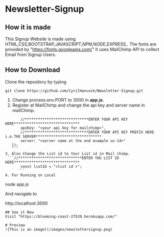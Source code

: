# Newsletter-Signup
## How it is made
  This Signup Website is made using HTML,CSS,BOOTSTRAP,JAVASCRIPT,NPM,NODE,EXPRESS,.
 The fonts are provided by "https://fonts.googleapis.com/"
 It uses MailChimp API to collect Email from Signup Users. 
## How to Download
Clone the repository by typing
```
git clone https://github.com/CyrilHancock/Newsletter-Signup.git
```
1. Change process.env.PORT to 3000 in **app.js**.
2. Register at MailChimp  and change the api key and server name in mailChimp.
 ``` mailchimp.setConfig({
        //*****************************ENTER YOUR API KEY HERE******************************
        apiKey: "<your api key for mailchimp>",
        //*****************************ENTER YOUR API KEY PREFIX HERE i.e.THE SERVER******************************
        server: "<server name at the end example us-14>"
    });
    ```
3. Also Change the List id to Your List id in Mail chimp.
  ```//*****************************ENTER YOU LIST ID HERE******************************
        const listId = "<list id >";
       ```    
4. For Running on Local

```
node app.js

And navigate to

http://localhost:3000
```
## See it Now
Visit "https://blooming-coast-27520.herokuapp.com/"

# Preview
![This is an image](/images/newslettersignup.png)


